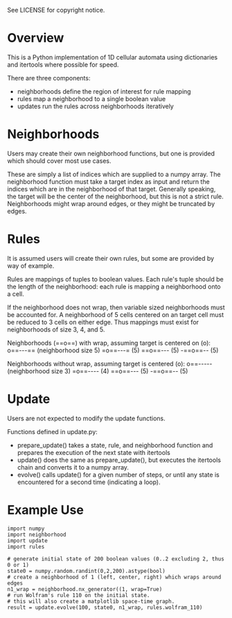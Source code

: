 See LICENSE for copyright notice.

# Overview

This is a Python implementation of 1D cellular automata using dictionaries and
itertools where possible for speed.

There are three components:
* neighborhoods define the region of interest for rule mapping
* rules map a neighborhood to a single boolean value
* updates run the rules across neighborhoods iteratively

# Neighborhoods

Users may create their own neighborhood functions, but one is provided which
should cover most use cases.

These are simply a list of indices which are supplied to a numpy array. The
neighborhood function must take a target index as input and return the
indices which are in the neighborhood of that target. Generally speaking,
the target will be the center of the neighborhood, but this is not a strict
rule. Neighborhoods might wrap around edges, or they might be truncated by
edges.

# Rules

It is assumed users will create their own rules, but some are provided by way
of example.

Rules are mappings of tuples to boolean values. Each rule's tuple should be the
length of the neighborhood: each rule is mapping a neighborhood onto a cell.

If the neighborhood does not wrap, then variable sized neighborhoods must be
accounted for. A neighborhood of 5 cells centered on an target cell must be
reduced to 3 cells on either edge. Thus mappings must exist for neighborhoods
of size 3, 4, and 5.

Neighborhoods (==o==) with wrap, assuming target is centered on (o):
    o==---== (neighborhood size 5)
    =o==---= (5)
    ==o==--- (5)
    -==o==-- (5)
    
Neighborhoods without wrap, assuming target is centered (o):
    o==----- (neighborhood size 3)
    =o==---- (4)
    ==o==--- (5)
    -==o==-- (5)

# Update 

Users are not expected to modify the update functions.

Functions defined in update.py:
* prepare_update() takes a state, rule, and neighborhood function and prepares
the execution of the next state with itertools
* update() does the same as prepare_update(), but executes the itertools chain
and converts it to a numpy array.
* evolve() calls update() for a given number of steps, or until any state is
encountered for a second time (indicating a loop).

# Example Use

    import numpy
    import neighborhood
    import update
    import rules
    
    # generate initial state of 200 boolean values (0..2 excluding 2, thus 0 or 1)
    state0 = numpy.random.randint(0,2,200).astype(bool)
    # create a neighborhood of 1 (left, center, right) which wraps around edges
    n1_wrap = neighborhood.nx_generator((1, wrap=True)
    # run Wolfram's rule 110 on the initial state.
    # this will also create a matplotlib space-time graph.
    result = update.evolve(100, state0, n1_wrap, rules.wolfram_110)
